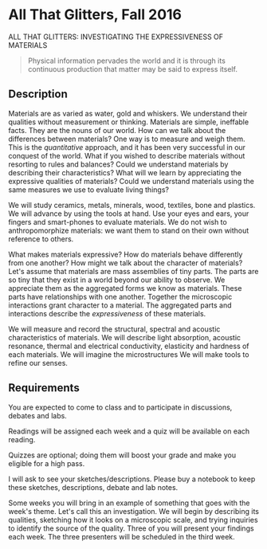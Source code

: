 # All That Glitters, Fall 2016

ALL THAT GLITTERS: INVESTIGATING THE EXPRESSIVENESS OF MATERIALS

> Physical information pervades the world and it is through its continuous production that matter may be said to express itself. 

## Description
Materials are as varied as water, gold and whiskers. We understand their qualities without measurement or thinking. Materials are simple, ineffable facts. They are the nouns of our world. How can we talk about the differences between materials? One way is to measure and weigh them. This is the *quantitative* approach, and it has been very successful in our conquest of the world. What if you wished to describe materials without resorting to rules and balances? Could we understand materials by describing their characteristics? What will we learn by appreciating the expressive qualities of materials? Could we understand materials using the same measures we use to evaluate living things?

We will study ceramics, metals, minerals, wood, textiles, bone and plastics. We will advance by using the tools at hand. Use your eyes and ears, your fingers and smart-phones to evaluate materials. We do not wish to anthropomorphize materials: we want them to stand on their own without reference to others.

What makes materials expressive? How do materials behave differently from one another? How might we talk about the character of materials? Let's assume that materials are mass assemblies of tiny parts. The parts are so tiny that they exist in a world beyond our ability to observe. We appreciate them as the aggregated forms we know as materials. These parts have relationships with one another. Together the microscopic interactions grant character to a material. The aggregated parts and interactions describe the *expressiveness* of these materials.

We will measure and record the structural, spectral and acoustic characteristics of materials. We will describe light absorption, acoustic resonance, thermal and electrical conductivity, elasticity and hardness of each materials. We will imagine the microstructures We will make tools to refine our senses.

 

## Requirements
You are expected to come to class and to participate in discussions, debates and labs.

Readings will be assigned each week and a quiz will be available on each reading.

Quizzes are optional; doing them will boost your grade and make you eligible for a high pass.

I will ask to see your sketches/descriptions. Please buy a notebook to keep these sketches, descriptions, debate and lab notes. 

Some weeks you will bring in an example of something that goes with the week's theme. Let's call this an investigation. We will begin by describing its qualities, sketching how it looks on a microscopic scale, and trying inquiries to identify the source of the quality. Three of you will present your findings each week. The three presenters will be scheduled in the third week.